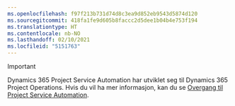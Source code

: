 ```yaml
---
ms.openlocfilehash: f97f213b731d74d8c3ea9d852eb9543d5874d120
ms.sourcegitcommit: 418fa1fe9d605b8faccc2d5dee1b04b4e753f194
ms.translationtype: HT
ms.contentlocale: nb-NO
ms.lasthandoff: 02/10/2021
ms.locfileid: "5151763"
---
```

> [!IMPORTANT]
> Dynamics 365 Project Service Automation har utviklet seg til Dynamics 365 Project Operations. Hvis du vil ha mer informasjon, kan du se [Overgang til Project Service Automation](https://dynamics.microsoft.com/en-us/project-service-automation/overview/).
